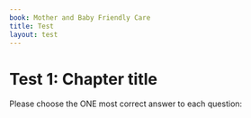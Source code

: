 ```yaml
---
book: Mother and Baby Friendly Care
title: Test
layout: test
---
```


# Test 1: Chapter title

Please choose the ONE most correct answer to each question:

